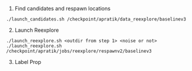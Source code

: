 1. Find candidates and respawn locations
```
./launch_candidates.sh /checkpoint/apratik/data_reexplore/baselinev3
```

2. Launch Reexplore
```
./launch_reexplore.sh <outdir from step 1> <noise or not>
./launch_reexplore.sh /checkpoint/apratik/jobs/reexplore/respawnv2/baselinev3
```

3. Label Prop

